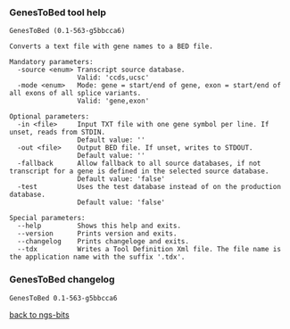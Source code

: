 ### GenesToBed tool help
	GenesToBed (0.1-563-g5bbcca6)
	
	Converts a text file with gene names to a BED file.
	
	Mandatory parameters:
	  -source <enum> Transcript source database.
	                 Valid: 'ccds,ucsc'
	  -mode <enum>   Mode: gene = start/end of gene, exon = start/end of all exons of all splice variants.
	                 Valid: 'gene,exon'
	
	Optional parameters:
	  -in <file>     Input TXT file with one gene symbol per line. If unset, reads from STDIN.
	                 Default value: ''
	  -out <file>    Output BED file. If unset, writes to STDOUT.
	                 Default value: ''
	  -fallback      Allow fallback to all source databases, if not transcript for a gene is defined in the selected source database.
	                 Default value: 'false'
	  -test          Uses the test database instead of on the production database.
	                 Default value: 'false'
	
	Special parameters:
	  --help         Shows this help and exits.
	  --version      Prints version and exits.
	  --changelog    Prints changeloge and exits.
	  --tdx          Writes a Tool Definition Xml file. The file name is the application name with the suffix '.tdx'.
	
### GenesToBed changelog
	GenesToBed 0.1-563-g5bbcca6
	
[back to ngs-bits](https://github.com/imgag/ngs-bits)